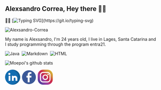 ## Alexsandro Correa, Hey there 🙋‍♂️
🧑‍💻
[![Typing SVG](https://readme-typing-svg.herokuapp.com/?color=00FFFF&width=500&height=80&size=20&multiline=true&lines=Welcome+to+my+Github+profile!;)](https://git.io/typing-svg)




<p align="left">
  <img
    src="https://komarev.com/ghpvc/?username=Alexsandro-Correa"
    alt="Alexsandro-Correa"
  />
</p>


My name is Alexsandro, I'm 24 years old, I live in Lages, Santa Catarina and I study programming through the program entra21. 

![Java](https://img.shields.io/badge/-Java-black?style=flat&logo=Java)&nbsp;
![Markdown](https://img.shields.io/badge/-Markdown-black?style=flat&logo=markdown)&nbsp;
![HTML](https://img.shields.io/badge/-HTML-black?style=flat&logo=HTML5)&nbsp;

![Moepoi's github stats](https://bad-apple-github-readme.vercel.app/api?show_bg=1&username=Alexsandro-Correa)
<p align="left">
      <a href="https://www.linkedin.com/in/alexsandro-correa-088572238/"><img src="logolinkedin.png" alt="linkedin"/></a>
      <a href="https://www.facebook.com/alexsandro.rosamatos/"><img src="logo-facebook50.png" alt="facebook"/></a>
  <a href="https://www.instagram.com/alexsandro_crm/"><img src="logo instagram.png" alt="instagram"/></a>
  